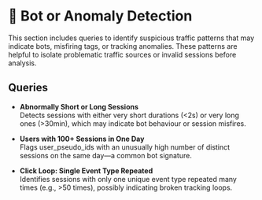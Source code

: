 # 🤖 Bot or Anomaly Detection

This section includes queries to identify suspicious traffic patterns that may indicate bots, misfiring tags, or tracking anomalies. These patterns are helpful to isolate problematic traffic sources or invalid sessions before analysis.

## Queries

- **Abnormally Short or Long Sessions**  
  Detects sessions with either very short durations (<2s) or very long ones (>30min), which may indicate bot behaviour or session misfires.

- **Users with 100+ Sessions in One Day**  
  Flags user_pseudo_ids with an unusually high number of distinct sessions on the same day—a common bot signature.

- **Click Loop: Single Event Type Repeated**  
  Identifies sessions with only one unique event type repeated many times (e.g., >50 times), possibly indicating broken tracking loops.
